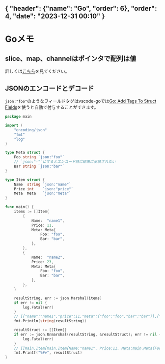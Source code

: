 { "header": {"name": "Go", "order": 6},  "order": 4, "date": "2023-12-31 00:10" }
---
# Goメモ

## slice、map、channelはポインタで配列は値

詳しくは[こちら](https://go.dev/doc/faq#references)を見てください。

## JSONのエンコードとデコード

``json:"foo"``のようなフィールドタグはvscode-goでは[Go: Add Tags To Struct Fields](https://github.com/golang/vscode-go/blob/master/docs/commands.md#go-add-tags-to-struct-fields)を使うと自動で付与することができます。

```go
package main

import (
	"encoding/json"
	"fmt"
	"log"
)

type Meta struct {
	Foo string `json:"foo"`
	// `json:"-"`にするとエンコード時に結果に反映されない
	Bar string `json:"bar"`
}

type Item struct {
	Name  string `json:"name"`
	Price int    `json:"price"`
	Meta  Meta   `json:"meta"`
}

func main() {
	items := []Item{
		{
			Name:  "name1",
			Price: 11,
			Meta: Meta{
				Foo: "foo",
				Bar: "bar",
			},
		},
		{
			Name:  "name2",
			Price: 23,
			Meta: Meta{
				Foo: "foo",
				Bar: "bar",
			},
		},
	}

	resultString, err := json.Marshal(items)
	if err != nil {
		log.Fatal(err)
	}
	// [{"name":"name1","price":11,"meta":{"foo":"foo","bar":"bar"}},{"name":"name2","price":23,"meta":{"foo":"foo","bar":"bar"}}]
	fmt.Println(string(resultString))

	resultStruct := []Item{}
	if err := json.Unmarshal(resultString, &resultStruct); err != nil {
		log.Fatal(err)
	}
	// []main.Item{main.Item{Name:"name1", Price:11, Meta:main.Meta{Foo:"foo", Bar:"bar"}}, main.Item{Name:"name2", Price:23, Meta:main.Meta{Foo:"foo", Bar:"bar"}}}
	fmt.Printf("%#v", resultStruct)
}
```
